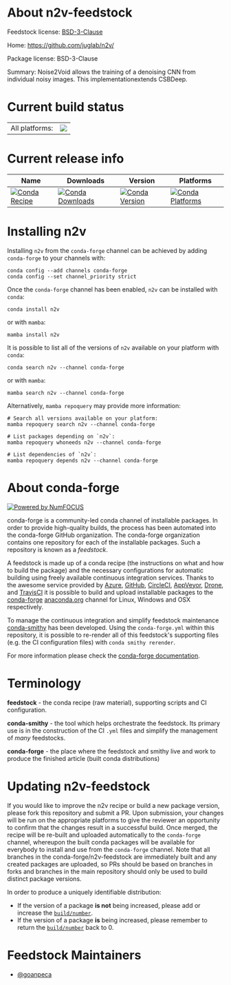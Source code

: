 About n2v-feedstock
===================

Feedstock license: [BSD-3-Clause](https://github.com/conda-forge/n2v-feedstock/blob/main/LICENSE.txt)

Home: https://github.com/juglab/n2v/

Package license: BSD-3-Clause

Summary: Noise2Void allows the training of a denoising CNN from individual noisy images. This implementationextends CSBDeep.

Current build status
====================


<table><tr><td>All platforms:</td>
    <td>
      <a href="https://dev.azure.com/conda-forge/feedstock-builds/_build/latest?definitionId=17882&branchName=main">
        <img src="https://dev.azure.com/conda-forge/feedstock-builds/_apis/build/status/n2v-feedstock?branchName=main">
      </a>
    </td>
  </tr>
</table>

Current release info
====================

| Name | Downloads | Version | Platforms |
| --- | --- | --- | --- |
| [![Conda Recipe](https://img.shields.io/badge/recipe-n2v-green.svg)](https://anaconda.org/conda-forge/n2v) | [![Conda Downloads](https://img.shields.io/conda/dn/conda-forge/n2v.svg)](https://anaconda.org/conda-forge/n2v) | [![Conda Version](https://img.shields.io/conda/vn/conda-forge/n2v.svg)](https://anaconda.org/conda-forge/n2v) | [![Conda Platforms](https://img.shields.io/conda/pn/conda-forge/n2v.svg)](https://anaconda.org/conda-forge/n2v) |

Installing n2v
==============

Installing `n2v` from the `conda-forge` channel can be achieved by adding `conda-forge` to your channels with:

```
conda config --add channels conda-forge
conda config --set channel_priority strict
```

Once the `conda-forge` channel has been enabled, `n2v` can be installed with `conda`:

```
conda install n2v
```

or with `mamba`:

```
mamba install n2v
```

It is possible to list all of the versions of `n2v` available on your platform with `conda`:

```
conda search n2v --channel conda-forge
```

or with `mamba`:

```
mamba search n2v --channel conda-forge
```

Alternatively, `mamba repoquery` may provide more information:

```
# Search all versions available on your platform:
mamba repoquery search n2v --channel conda-forge

# List packages depending on `n2v`:
mamba repoquery whoneeds n2v --channel conda-forge

# List dependencies of `n2v`:
mamba repoquery depends n2v --channel conda-forge
```


About conda-forge
=================

[![Powered by
NumFOCUS](https://img.shields.io/badge/powered%20by-NumFOCUS-orange.svg?style=flat&colorA=E1523D&colorB=007D8A)](https://numfocus.org)

conda-forge is a community-led conda channel of installable packages.
In order to provide high-quality builds, the process has been automated into the
conda-forge GitHub organization. The conda-forge organization contains one repository
for each of the installable packages. Such a repository is known as a *feedstock*.

A feedstock is made up of a conda recipe (the instructions on what and how to build
the package) and the necessary configurations for automatic building using freely
available continuous integration services. Thanks to the awesome service provided by
[Azure](https://azure.microsoft.com/en-us/services/devops/), [GitHub](https://github.com/),
[CircleCI](https://circleci.com/), [AppVeyor](https://www.appveyor.com/),
[Drone](https://cloud.drone.io/welcome), and [TravisCI](https://travis-ci.com/)
it is possible to build and upload installable packages to the
[conda-forge](https://anaconda.org/conda-forge) [anaconda.org](https://anaconda.org/)
channel for Linux, Windows and OSX respectively.

To manage the continuous integration and simplify feedstock maintenance
[conda-smithy](https://github.com/conda-forge/conda-smithy) has been developed.
Using the ``conda-forge.yml`` within this repository, it is possible to re-render all of
this feedstock's supporting files (e.g. the CI configuration files) with ``conda smithy rerender``.

For more information please check the [conda-forge documentation](https://conda-forge.org/docs/).

Terminology
===========

**feedstock** - the conda recipe (raw material), supporting scripts and CI configuration.

**conda-smithy** - the tool which helps orchestrate the feedstock.
                   Its primary use is in the construction of the CI ``.yml`` files
                   and simplify the management of *many* feedstocks.

**conda-forge** - the place where the feedstock and smithy live and work to
                  produce the finished article (built conda distributions)


Updating n2v-feedstock
======================

If you would like to improve the n2v recipe or build a new
package version, please fork this repository and submit a PR. Upon submission,
your changes will be run on the appropriate platforms to give the reviewer an
opportunity to confirm that the changes result in a successful build. Once
merged, the recipe will be re-built and uploaded automatically to the
`conda-forge` channel, whereupon the built conda packages will be available for
everybody to install and use from the `conda-forge` channel.
Note that all branches in the conda-forge/n2v-feedstock are
immediately built and any created packages are uploaded, so PRs should be based
on branches in forks and branches in the main repository should only be used to
build distinct package versions.

In order to produce a uniquely identifiable distribution:
 * If the version of a package **is not** being increased, please add or increase
   the [``build/number``](https://docs.conda.io/projects/conda-build/en/latest/resources/define-metadata.html#build-number-and-string).
 * If the version of a package **is** being increased, please remember to return
   the [``build/number``](https://docs.conda.io/projects/conda-build/en/latest/resources/define-metadata.html#build-number-and-string)
   back to 0.

Feedstock Maintainers
=====================

* [@goanpeca](https://github.com/goanpeca/)

